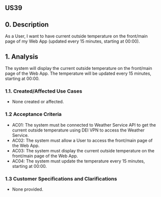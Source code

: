 ## US39

## 0. Description

As a User, I want to have current outside temperature on the front/main page of
my Web App (updated every 15 minutes, starting at 00:00).

## 1. Analysis

The system will display the current outside temperature on the front/main page of the Web App. The temperature will be updated every 15 minutes, starting at 00:00.

### 1.1. Created/Affected Use Cases

* None created or affected.

### 1.2 Acceptance Criteria

* AC01: The system must be connected to Weather Service API to get the current outside temperature using DEI VPN to access the Weather Service.
* AC02: The system must allow a User to access the front/main page of the Web App.
* AC03: The system must display the current outside temperature on the front/main page of the Web App.
* AC04: The system must update the temperature every 15 minutes, starting at 00:00.

### 1.3 Customer Specifications and Clarifications

* None provided.

